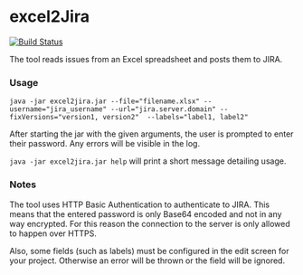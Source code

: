 # excel2Jira

[![Build Status](https://travis-ci.org/adessoAG/excel2Jira.svg?branch=master)](https://travis-ci.org/adessoAG/excel2Jira)

The tool reads issues from an Excel spreadsheet and posts them to JIRA.

### Usage

`java -jar excel2jira.jar --file="filename.xlsx" --username="jira_username" --url="jira.server.domain" --fixVersions="version1, version2" 
--labels="label1, label2"`

After starting the jar with the given arguments, the user is prompted to enter their password.
Any errors will be visible in the log.

`java -jar excel2jira.jar help` will print a short message detailing usage.

### Notes

The tool uses HTTP Basic Authentication to authenticate to JIRA. This means that the entered password is
only Base64 encoded and not in any way encrypted. For this reason the connection to the server is only allowed to happen over HTTPS.

Also, some fields (such as labels) must be configured in the edit screen for your project. Otherwise an error will be thrown or the field
will be ignored.
